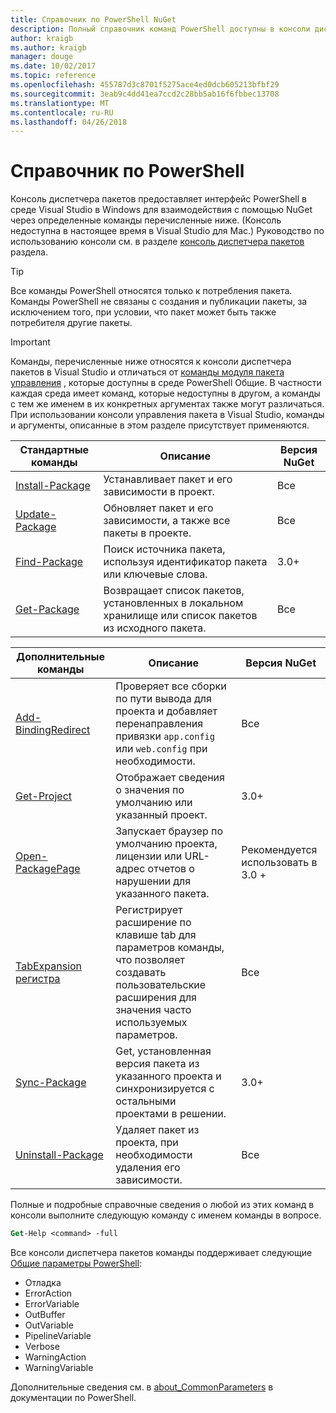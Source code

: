 ```yaml
---
title: Справочник по PowerShell NuGet
description: Полный справочник команд PowerShell доступны в консоли диспетчера пакетов NuGet в Visual Studio.
author: kraigb
ms.author: kraigb
manager: douge
ms.date: 10/02/2017
ms.topic: reference
ms.openlocfilehash: 455787d3c8701f5275ace4ed0dcb605213bfbf29
ms.sourcegitcommit: 3eab9c4dd41ea7ccd2c28bb5ab16f6fbbec13708
ms.translationtype: MT
ms.contentlocale: ru-RU
ms.lasthandoff: 04/26/2018
---
```

# <a name="powershell-reference"></a>Справочник по PowerShell

Консоль диспетчера пакетов предоставляет интерфейс PowerShell в среде Visual Studio в Windows для взаимодействия с помощью NuGet через определенные команды перечисленные ниже. (Консоль недоступна в настоящее время в Visual Studio для Mac.) Руководство по использованию консоли см. в разделе [консоль диспетчера пакетов](../tools/package-manager-console.md) раздела.

> [!Tip]
> Все команды PowerShell относятся только к потребления пакета. Команды PowerShell не связаны с создания и публикации пакеты, за исключением того, при условии, что пакет может быть также потребителя другие пакеты.

> [!Important]
> Команды, перечисленные ниже относятся к консоли диспетчера пакетов в Visual Studio и отличаться от [команды модуля пакета управления](/powershell/module/packagemanagement/?view=powershell-6) , которые доступны в среде PowerShell Общие. В частности каждая среда имеет команд, которые недоступны в другом, а команды с тем же именем в их конкретных аргументах также могут различаться. При использовании консоли управления пакета в Visual Studio, команды и аргументы, описанные в этом разделе присутствует применяются.

| Стандартные команды | Описание | Версия NuGet |
| --- | --- | --- |
| [Install-Package](ps-ref-install-package.md) | Устанавливает пакет и его зависимости в проект. | Все |
| [Update-Package](ps-ref-update-package.md) | Обновляет пакет и его зависимости, а также все пакеты в проекте. | Все |
| [Find-Package](ps-ref-find-package.md) | Поиск источника пакета, используя идентификатор пакета или ключевые слова. | 3.0+ |
| [Get-Package](ps-ref-get-package.md) | Возвращает список пакетов, установленных в локальном хранилище или список пакетов из исходного пакета. | Все |

| Дополнительные команды | Описание | Версия NuGet |
| --- | --- | --- |
| [Add-BindingRedirect](ps-ref-add-bindingredirect.md) | Проверяет все сборки по пути вывода для проекта и добавляет перенаправления привязки `app.config` или `web.config` при необходимости. | Все |
| [Get-Project](ps-ref-get-project.md) | Отображает сведения о значения по умолчанию или указанный проект. | 3.0+ |
| [Open-PackagePage](ps-ref-open-packagepage.md) | Запускает браузер по умолчанию проекта, лицензии или URL-адрес отчетов о нарушении для указанного пакета. | Рекомендуется использовать в 3.0 + |
| [TabExpansion регистра](ps-ref-register-tabexpansion.md) | Регистрирует расширение по клавише tab для параметров команды, что позволяет создавать пользовательские расширения для значения часто используемых параметров. | Все |
| [Sync-Package](ps-ref-sync-package.md) | Get, установленная версия пакета из указанного проекта и синхронизируется с остальными проектами в решении. | 3.0+ |
| [Uninstall-Package](ps-ref-uninstall-package.md) | Удаляет пакет из проекта, при необходимости удаления его зависимости. | Все |

Полные и подробные справочные сведения о любой из этих команд в консоли выполните следующую команду с именем команды в вопросе.

```ps
Get-Help <command> -full
```

Все консоли диспетчера пакетов команды поддерживает следующие [Общие параметры PowerShell](http://go.microsoft.com/fwlink/?LinkID=113216):

- Отладка
- ErrorAction
- ErrorVariable
- OutBuffer
- OutVariable
- PipelineVariable
- Verbose
- WarningAction
- WarningVariable

Дополнительные сведения см. в [about_CommonParameters](http://go.microsoft.com/fwlink/?LinkID=113216) в документации по PowerShell.
